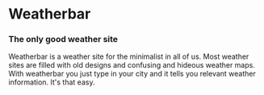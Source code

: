 # Weatherbar
### The only good weather site

Weatherbar is a weather site for the minimalist in all of us. Most weather sites are filled with old designs and confusing and hideous weather maps. With weatherbar you just type in your city and it tells you relevant weather information. It's that easy.

